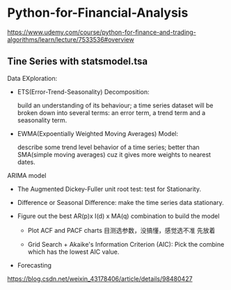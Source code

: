 # Python-for-Financial-Analysis

https://www.udemy.com/course/python-for-finance-and-trading-algorithms/learn/lecture/7533536#overview

## Tine Series with statsmodel.tsa

Data EXploration:

- ETS(Error-Trend-Seasonality) Decomposition:  
  
  build an understanding of its behaviour; a time series dataset will be broken down into several terms: an error term, a trend term and a seasonality term.

- EWMA(Expoentially Weighted Moving Averages) Model:

  describe some trend level behavior of a time series; better than SMA(simple moving averages) cuz it gives more weights to nearest dates.

ARIMA model

- The Augmented Dickey-Fuller unit root test: test for Stationarity.

- Difference or Seasonal Difference: make the time series data stationary.

- Figure out the best AR(p)x I(d) x MA(q) combination to build the model

  - Plot ACF and PACF charts 目测选参数，没搞懂，感觉选不准 先放着

  - Grid Search + Akaike's Information Criterion (AIC): Pick the combine which has the lowest AIC value. 

- Forecasting

https://blog.csdn.net/weixin_43178406/article/details/98480427
